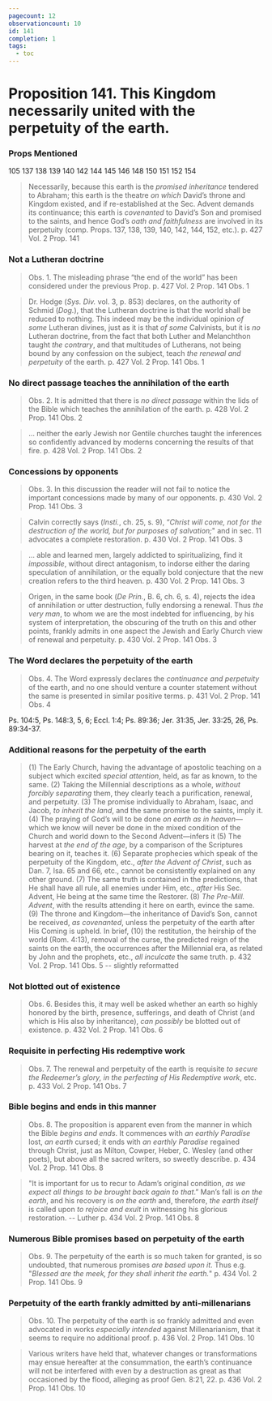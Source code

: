 ```yaml
---
pagecount: 12
observationcount: 10
id: 141
completion: 1
tags:
  - toc
---
```

# Proposition 141. This Kingdom necessarily united with the perpetuity of the earth.

### Props Mentioned
105 137 138 139 140 142 144 145 146 148 150 151 152 154

>Necessarily, because this earth is the *promised inheritance* tendered to Abraham; this earth is the theatre *on which* David’s throne and Kingdom existed, and if re-established at the Sec. Advent demands its continuance; this earth is *covenanted* to David’s Son and promised to the saints, and hence God’s *oath and faithfulness* are involved in its perpetuity (comp. Props. 137, 138, 139, 140, 142, 144, 152, etc.).
>p. 427 Vol. 2 Prop. 141
### Not a Lutheran doctrine
>Obs. 1. The misleading phrase “the end of the world” has been considered under the previous Prop.
>p. 427 Vol. 2 Prop. 141 Obs. 1

>Dr. Hodge (*Sys. Div.* vol. 3, p. 853) declares, on the authority of Schmid (*Dog.*), that the Lutheran doctrine is that the world shall be reduced to nothing. This indeed may be the individual opinion *of some* Lutheran divines, just as it is that *of some* Calvinists, but it is *no* Lutheran doctrine, from the fact that both Luther and Melanchthon taught *the contrary*, and that multitudes of Lutherans, not being bound by any confession on the subject, teach *the renewal and perpetuity* of the earth.
>p. 427 Vol. 2 Prop. 141 Obs. 1
### No direct passage teaches the annihilation of the earth
>Obs. 2. It is admitted that there is *no direct passage* within the lids of the Bible which teaches the annihilation of the earth.
>p. 428 Vol. 2 Prop. 141 Obs. 2

>... neither the early Jewish nor Gentile churches taught the inferences so confidently advanced by moderns concerning the results of that fire.
>p. 428 Vol. 2 Prop. 141 Obs. 2
### Concessions by opponents
>Obs. 3. In this discussion the reader will not fail to notice the important concessions made by many of our opponents.
>p. 430 Vol. 2 Prop. 141 Obs. 3

>Calvin correctly says (*Insti.*, ch. 25, s. 9), “*Christ will come, not for the destruction of the world, but for purposes of salvation;*" and in sec. 11 advocates a complete restoration.
>p. 430 Vol. 2 Prop. 141 Obs. 3

>... able and learned men, largely addicted to spiritualizing, find it *impossible*, without direct antagonism, to indorse either the daring speculation of annihilation, or the equally bold conjecture that the new creation refers to the third heaven.
>p. 430 Vol. 2 Prop. 141 Obs. 3

>Origen, in the same book (*De Prin.*, B. 6, ch. 6, s. 4), rejects the idea of annihilation or utter destruction, fully endorsing a renewal. Thus *the very man*, to whom we are the most indebted for influencing, by his system of interpretation, the obscuring of the truth on this and other points, frankly admits in one aspect the Jewish and Early Church view of renewal and perpetuity.
>p. 430 Vol. 2 Prop. 141 Obs. 3
### The Word declares the perpetuity of the earth
>Obs. 4. The Word expressly declares the *continuance and perpetuity* of the earth, and no one should venture a counter statement without the same is presented in similar positive terms.
>p. 431 Vol. 2 Prop. 141 Obs. 4

Ps. 104:5,
Ps. 148:3, 5, 6; Eccl. 1:4; Ps. 89:36; Jer. 31:35,
Jer. 33:25, 26,
Ps. 89:34-37.
### Additional reasons for the perpetuity of the earth
>(1) The Early Church, having the advantage of apostolic teaching on a subject which excited *special attention*, held, as far as known, to the same. 
>(2) Taking the Millennial descriptions as a whole, *without forcibly separating* them, they clearly teach a purification, renewal, and perpetuity. 
>(3) The promise individually to Abraham, Isaac, and Jacob, *to inherit the land*, and the same promise to the saints, imply it. 
>(4) The praying of God’s will to be done *on earth as in heaven*— which we know will never be done in the mixed condition of the Church and world down to the Second Advent—infers it 
>(5) The harvest at *the end of the age*, by a comparison of the Scriptures bearing on it, teaches it. 
>(6) Separate prophecies which speak of the perpetuity of the Kingdom, etc., *after the Advent of Christ*, such as Dan. 7, Isa. 65 and 66, etc., cannot be consistently explained on any other ground. 
>(7) The same truth is contained in the predictions, that He shall have all rule, all enemies under Him, etc., *after* His Sec. Advent, He being at the same time the Restorer. 
>(8) *The Pre-Mill. Advent*, with the results attending it here on earth, evince the same. 
>(9) The throne and Kingdom—the inheritance of David’s Son, cannot be received, *as covenanted*, unless the perpetuity of the earth after His Coming is upheld. In brief, 
>(10) the restitution, the heirship of the world (Rom. 4:13), removal of the curse, the predicted reign of the saints on the earth, the occurrences after the Millennial era, as related by John and the prophets, etc., *all inculcate* the same truth.
>p. 432 Vol. 2 Prop. 141 Obs. 5 -- slightly reformatted
### Not blotted out of existence
>Obs. 6. Besides this, it may well be asked whether an earth so highly honored by the birth, presence, sufferings, and death of Christ (and which is His also by inheritance), *can possibly* be blotted out of existence.
>p. 432 Vol. 2 Prop. 141 Obs. 6
### Requisite in perfecting His redemptive work
>Obs. 7. The renewal and perpetuity of the earth is requisite *to secure the Redeemer’s glory, in the perfecting of His Redemptive work*, etc.
>p. 433 Vol. 2 Prop. 141 Obs. 7
### Bible begins and ends in this manner
>Obs. 8. The proposition is apparent even from the manner in which the Bible *begins and ends*. It commences with *an earthly Paradise* lost, *an earth* cursed; it ends with *an earthly Paradise* regained through Christ, just as Milton, Cowper, Heber, C. Wesley (and other poets), but above all the sacred writers, so sweetly describe.
>p. 434 Vol. 2 Prop. 141 Obs. 8

>"It is important for us to recur to Adam’s original condition, *as we expect all things to be brought back again to that*.” Man’s fall is *on the earth*, and his recovery is *on the earth* and, therefore, *the earth itself* is called upon *to rejoice and exult* in witnessing his glorious restoration.
>-- Luther
>p. 434 Vol. 2 Prop. 141 Obs. 8
### Numerous Bible promises based on perpetuity of the earth
>Obs. 9. The perpetuity of the earth is so much taken for granted, is so undoubted, that numerous promises *are based upon it*. Thus e.g. "*Blessed are the meek, for they shall inherit the earth.*"
>p. 434 Vol. 2 Prop. 141 Obs. 9
### Perpetuity of the earth frankly admitted by anti-millenarians
>Obs. 10. The perpetuity of the earth is so frankly admitted and even advocated in works *especially intended* against Millenarianism, that it seems to require no additional proof.
>p. 436 Vol. 2 Prop. 141 Obs. 10

>Various writers have held that, whatever changes or transformations may ensue hereafter at the consummation, the earth’s continuance will not be interfered with even by a destruction as great as that occasioned by the flood, alleging as proof Gen. 8:21, 22.
>p. 436 Vol. 2 Prop. 141 Obs. 10





